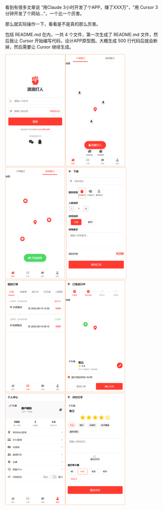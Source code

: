 
看到有很多文章说 “用Claude 3小时开发了个APP，赚了XXX万”，“用 Cursor 3分钟开发了个网站...”，一个比一个厉害。

那么就实际操作一下，看看是不是真的那么厉害。

包括 README.md 在内，一共 4 个文件，第一次生成了 README.md 文件，然后我让 Cursor 开始编写代码，设计APP原型图。大概生成 500 行代码后就会断掉，然后需要让 Cursor 继续生成。





<img src="images/1首页.png" alt="1首页" style="zoom:40%;" /><img src="images/2下单模式.png" alt="2下单模式" style="zoom:40%;" /><img src="images/3接单模式.png" alt="3接单模式" style="zoom:40%;" />
<img src="images/4下单页面.png" alt="4下单页面" style="zoom:40%;" /><img src="images/5订单列表.png" alt="5订单列表" style="zoom:40%;" /><img src="images/6订单详情.png" alt="6订单详情" style="zoom:40%;" />
<img src="images/7个人中心.png" alt="7个人中心" style="zoom:40%;" /><img src="images/8评价页面.png" alt="8评价页面" style="zoom:40%;" />